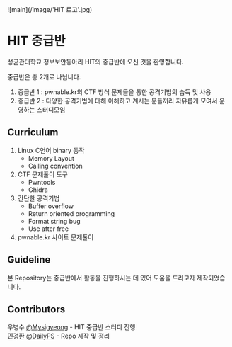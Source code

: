 ![main](/image/'HIT 로고'.jpg)
# HIT 중급반   
성균관대학교 정보보안동아리 HIT의 중급반에 오신 것을 환영합니다.  

중급반은 총 2개로 나뉩니다.  
1. 중급반 1 : pwnable.kr의 CTF 방식 문제들을 통한 공격기법의 습득 및 사용  
2. 중급반 2 : 다양한 공격기법에 대해 이해하고 계시는 분들끼리 자유롭게 모여서 운영하는 스터디모임  

## Curriculum  
1. Linux C언어 binary 동작
    - Memory Layout
    - Calling convention
2. CTF 문제풀이 도구
    - Pwntools
    - Ghidra
3. 간단한 공격기법
    - Buffer overflow
    - Return oriented programming
    - Format string bug
    - Use after free
4. pwnable.kr 사이트 문제풀이

## Guideline  
본 Repository는 중급반에서 활동을 진행하시는 데 있어 도움을 드리고자 제작되었습니다.  

## Contributors  
우병수 [@Mysigyeong](https://github.com/Mysigyeong) - HIT 중급반 스터디 진행  
민경환 [@DailyPS](https://github.com/DailyPS) - Repo 제작 및 정리
